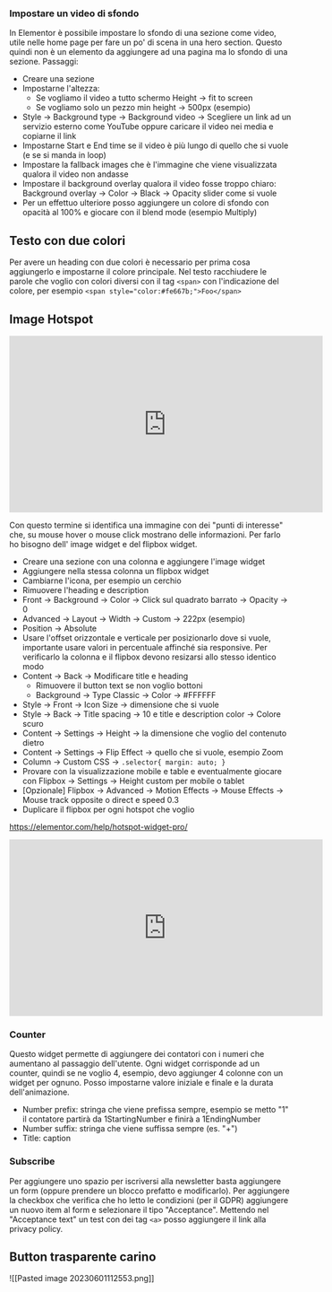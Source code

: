 ### Impostare un video di sfondo

In Elementor è possibile impostare lo sfondo di una sezione come video, utile nelle home page per fare un po' di scena in una hero section.
Questo quindi non è un elemento da aggiungere ad una pagina ma lo sfondo di una sezione.
Passaggi:
* Creare una sezione
* Impostarne l'altezza:
	* Se vogliamo il video a tutto schermo Height -> fit to screen
	* Se vogliamo solo un pezzo min height -> 500px (esempio)
* Style -> Background type -> Background video -> Scegliere un link ad un servizio esterno come YouTube oppure caricare il video nei media e copiarne il link 
* Impostarne Start e End time se il video è più lungo di quello che si vuole (e se si manda in loop)
* Impostare la fallback images che è l'immagine che viene visualizzata qualora il video non andasse 
* Impostare il background overlay qualora il video fosse troppo chiaro: Background overlay -> Color -> Black -> Opacity slider come si vuole
* Per un effettuo ulteriore posso aggiungere un colore di sfondo con opacità al 100% e giocare con il blend mode (esempio Multiply)

## Testo con due colori
Per avere un heading con due colori è necessario per prima cosa aggiungerlo e impostarne il colore principale.
Nel testo racchiudere le parole che voglio con colori diversi con il tag `<span>` con l'indicazione del colore, per esempio  `<span style="color:#fe667b;">Foo</span>`

## Image Hotspot

<div class="iframe-container">
  <iframe width="560" height="315" src="https://www.youtube.com/embed/GlwuG8DAaDA" title="YouTube video player" frameborder="0" allow="accelerometer; autoplay; clipboard-write; encrypted-media; gyroscope; picture-in-picture" allowfullscreen></iframe>
</div>

Con questo termine si identifica una immagine con dei "punti di interesse" che, su mouse hover o mouse click mostrano delle informazioni.
Per farlo ho bisogno dell' image widget e del flipbox widget.
* Creare una sezione con una colonna e aggiungere l'image widget
* Aggiungere nella stessa colonna un flipbox widget
* Cambiarne l'icona, per esempio un cerchio
* Rimuovere l'heading e description
* Front -> Background -> Color -> Click sul quadrato barrato -> Opacity -> 0
* Advanced -> Layout -> Width -> Custom -> 222px (esempio)
* Position -> Absolute
* Usare l'offset orizzontale e verticale per posizionarlo dove si vuole, importante usare valori in percentuale affinché sia responsive. Per verificarlo la colonna e il flipbox devono resizarsi allo stesso identico modo
* Content -> Back -> Modificare title e heading
	* Rimuovere il button text se non voglio bottoni
	* Background -> Type Classic -> Color -> #FFFFFF
* Style -> Front -> Icon Size -> dimensione che si vuole
* Style -> Back -> Title spacing -> 10 e title e description color -> Colore scuro
* Content -> Settings -> Height -> la dimensione che voglio del contenuto dietro
* Content -> Settings -> Flip Effect -> quello che si vuole, esempio Zoom
* Column -> Custom CSS -> `.selector{ margin: auto; }`
* Provare con la visualizzazione mobile e table e eventualmente giocare con Flipbox -> Settings -> Height custom per mobile o tablet
* \[Opzionale\] Flipbox -> Advanced -> Motion Effects -> Mouse Effects -> Mouse track opposite o direct e speed 0.3
* Duplicare il flipbox per ogni hotspot che voglio

https://elementor.com/help/hotspot-widget-pro/

<div class="iframe-container">
  <iframe width="560" height="315" src="https://www.youtube.com/embed/WqYyIe6r10c" title="YouTube video player" frameborder="0" allow="accelerometer; autoplay; clipboard-write; encrypted-media; gyroscope; picture-in-picture" allowfullscreen></iframe>
</div>


### Counter
Questo widget permette di aggiungere dei contatori con i numeri che aumentano al passaggio dell'utente.
Ogni widget corrisponde ad un counter, quindi se ne voglio 4, esempio, devo aggiunger 4 colonne con un widget per ognuno.
Posso impostarne valore iniziale e finale e la durata dell'animazione.
* Number prefix: stringa che viene prefissa sempre, esempio se metto "1" il contatore partirà da 1StartingNumber e finirà a 1EndingNumber
* Number suffix: stringa che viene suffissa sempre (es. "+")
* Title: caption

### Subscribe
Per aggiungere uno spazio per iscriversi alla newsletter basta aggiungere un form (oppure prendere un blocco prefatto e modificarlo).
Per aggiungere la checkbox che verifica che ho letto le condizioni (per il GDPR) aggiungere un nuovo item al form e selezionare il tipo "Acceptance".
Mettendo nel "Acceptance text" un test con dei tag `<a>` posso aggiungere il link alla privacy policy.

## Button trasparente carino
![[Pasted image 20230601112553.png]]
